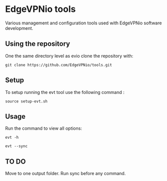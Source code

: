 # EdgeVPNio tools

Various management and configuration tools used with EdgeVPNio software development.

## Using the repository
One the same directory level as evio clone the repository with:
``` 
git clone https://github.com/EdgeVPNio/tools.git
```

## Setup
To setup running the evt tool use the following command :
```
source setup-evt.sh
```

## Usage
Run the command to view all options:
```
evt -h
```
```
evt --sync
```

## TO DO
Move to one output folder. Run sync before any command.
